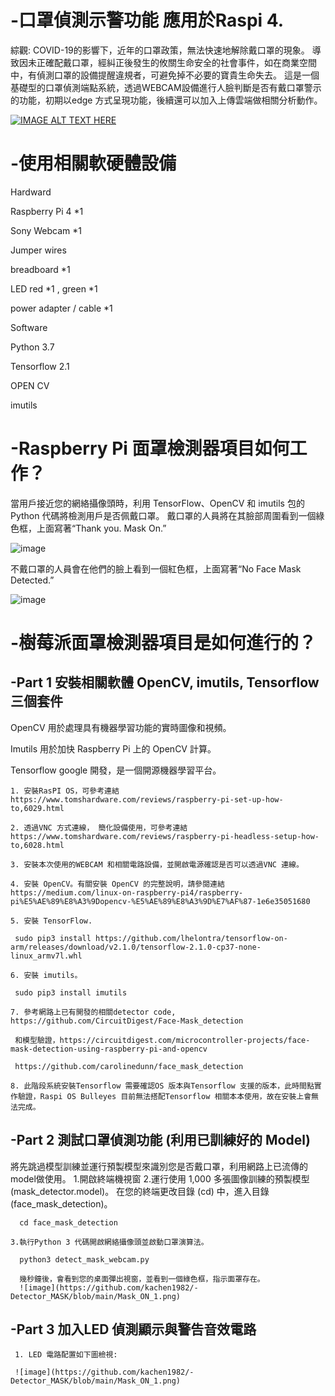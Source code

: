 # -口罩偵測示警功能 應用於Raspi 4.
綜觀:
COVID-19的影響下，近年的口罩政策，無法快速地解除戴口罩的現象。
導致因未正確配戴口罩，經糾正後發生的攸關生命安全的社會事件，如在商業空間中，有偵測口罩的設備提醒違規者，可避免掉不必要的寶貴生命失去。
這是一個基礎型的口罩偵測端點系統，透過WEBCAM設備進行人臉判斷是否有戴口罩警示的功能，初期以edge 方式呈現功能，後續還可以加入上傳雲端做相關分析動作。

[![IMAGE ALT TEXT HERE](http://img.youtube.com/vi/_uxsrwm8nIA/0.jpg)](http://www.youtube.com/watch?v=_uxsrwm8nIA)


# -使用相關軟硬體設備
Hardward

Raspberry Pi 4 *1

Sony Webcam *1

Jumper wires

breadboard *1

LED red *1 , green *1

power adapter / cable *1

Software

Python 3.7

Tensorflow 2.1

OPEN CV

imutils

# -Raspberry Pi 面罩檢測器項目如何工作？

當用戶接近您的網絡攝像頭時，利用 TensorFlow、OpenCV 和 imutils 包的 Python 代碼將檢測用戶是否佩戴口罩。 
戴口罩的人員將在其臉部周圍看到一個綠色框，上面寫著“Thank you. Mask On.” 

![image](Mask_ON.jpg)

不戴口罩的人員會在他們的臉上看到一個紅色框，上面寫著“No Face Mask Detected.”

![image](https://github.com/kachen1982/-Detector_MASK/blob/main/NO_MASK.jpg?raw=true)

# -樹莓派面罩檢測器項目是如何進行的？
  ## -Part 1 安裝相關軟體 OpenCV, imutils, Tensorflow 三個套件
  OpenCV 用於處理具有機器學習功能的實時圖像和視頻。

  Imutils 用於加快 Raspberry Pi 上的 OpenCV 計算。

  Tensorflow  google 開發，是一個開源機器學習平台。

    1. 安裝RasPI OS，可參考連結 https://www.tomshardware.com/reviews/raspberry-pi-set-up-how-to,6029.html
 
    2. 透過VNC 方式連線， 簡化設備使用，可參考連結 https://www.tomshardware.com/reviews/raspberry-pi-headless-setup-how-to,6028.html

    3. 安裝本次使用的WEBCAM 和相關電路設備，並開啟電源確認是否可以透過VNC 連線。

    4. 安裝 OpenCV。有關安裝 OpenCV 的完整說明，請參閱連結  https://medium.com/linux-on-raspberry-pi4/raspberry-pi%E5%AE%89%E8%A3%9Dopencv-%E5%AE%89%E8%A3%9D%E7%AF%87-1e6e35051680

    5. 安裝 TensorFlow.

     sudo pip3 install https://github.com/lhelontra/tensorflow-on-arm/releases/download/v2.1.0/tensorflow-2.1.0-cp37-none-linux_armv7l.whl

    6. 安裝 imutils。

     sudo pip3 install imutils

    7. 參考網路上已有開發的相關detector code, https://github.com/CircuitDigest/Face-Mask_detection

     和模型驗證，https://circuitdigest.com/microcontroller-projects/face-mask-detection-using-raspberry-pi-and-opencv

     https://github.com/carolinedunn/face_mask_detection

    8. 此階段系統安裝Tensorflow 需要確認OS 版本與Tensorflow 支援的版本，此時間點實作驗證，Raspi OS Bulleyes 目前無法搭配Tensorflow 相關本本使用，故在安裝上會無法完成。

  ## -Part 2 測試口罩偵測功能 (利用已訓練好的 Model)
  將先跳過模型訓練並運行預製模型來識別您是否戴口罩，利用網路上已流傳的model做使用。
    1.開啟終端機視窗
    2.運行使用 1,000 多張圖像訓練的預製模型 (mask_detector.model)。 在您的終端更改目錄 (cd) 中，進入目錄(face_mask_detection)。

      cd face_mask_detection    

    3.執行Python 3 代碼開啟網絡攝像頭並啟動口罩演算法。

      python3 detect_mask_webcam.py

      幾秒鐘後，會看到您的桌面彈出視窗，並看到一個綠色框，指示面罩存在。
      ![image](https://github.com/kachen1982/-Detector_MASK/blob/main/Mask_ON_1.png)
   ## -Part 3 加入LED 偵測顯示與警告音效電路
     1. LED 電路配置如下圖檢視:

     ![image](https://github.com/kachen1982/-Detector_MASK/blob/main/Mask_ON_1.png)

      
  
  
     
